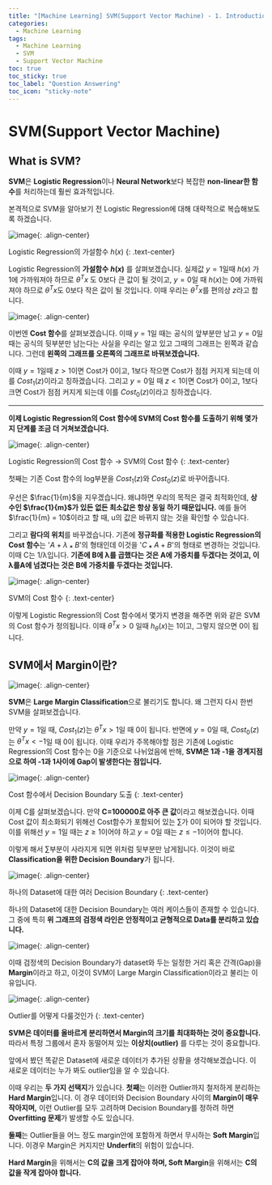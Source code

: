 ```yaml
---
title: "[Machine Learning] SVM(Support Vector Machine) - 1. Introduction"
categories:
  - Machine Learning
tags:
  - Machine Learning
  - SVM
  - Support Vector Machine
toc: true
toc_sticky: true
toc_label: "Question Answering"
toc_icon: "sticky-note"
---
```


# SVM(Support Vector Machine)

## What is SVM?

**SVM**은 **Logistic Regression**이나 **Neural Network**보다 복잡한 **non-linear한 함수**를 처리하는데 훨씬 효과적입니다.

본격적으로 SVM을 알아보기 전 Logistic Regression에 대해 대략적으로 복습해보도록 하겠습니다.

![image](https://user-images.githubusercontent.com/55765292/168734702-a7443171-5f9d-47f6-91d1-d78a8e605264.png){: .align-center}

Logistic Regression의 가설함수 $h(x)$
{: .text-center}

Logistic Regression의 **가설함수** **$h(x)$** 를 살펴보겠습니다. 실제값 $y = 1$일때 $h(x)$ 가 1에 가까워져야 하므로 *$θ^Tx$* 도 0보다 큰 값이 될 것이고, $y = 0$일 때 $h(x)$는 0에 가까워져야 하므로 $θ^Tx$도 0보다 작은 값이 될 것입니다. 이때 우리는 $θ^Tx$를 편의상 $z$라고 합니다.

![image](https://user-images.githubusercontent.com/55765292/168735736-20a8edfc-1f7d-47ec-86fd-81f372647ab9.png){: .align-center}

이번엔 **Cost 함수**를 살펴보겠습니다. 이때 $y=1$일 때는 공식의 앞부분만 남고 $y=0$일 때는 공식의 뒷부분만 남는다는 사실을 우리는 알고 있고 그때의 그래프는 왼쪽과 같습니다. 그런데 **왼쪽의 그래프를 오른쪽의 그래프로 바꿔보겠습니다.**

이때 $y = 1$일때 $z > 1$이면 Cost가 0이고, 1보다 작으면 Cost가 점점 커지게 되는데 이를 $Cost_{1}(z)$이라고 칭하겠습니다. 그리고 $y = 0$일 때 $z < 1$이면 Cost가 0이고, 1보다 크면 Cost가 점점 커지게 되는데 이를 $Cost_{0}(z)$이라고 칭하겠습니다.

---

**이제 Logistic Regression의 Cost 함수에 SVM의 Cost 함수를 도출하기 위해 몇가지 단계를 조금 더 거쳐보겠습니다.**

![image](https://user-images.githubusercontent.com/55765292/168736144-fcbc2ccd-0a96-46c6-a78b-9167835303ac.png){: .align-center}

Logistic Regression의 Cost 함수 → SVM의 Cost 함수
{: .text-center}

첫째는 기존 Cost 함수의 log부분을 $Cost_{1}(z)$와 $Cost_{0}(z)$로 바꾸어줍니다.

우선은 $\frac{1}{m}$을 지우겠습니다. 왜냐하면 우리의 목적은 결국 최적화인데, **상수인 $\frac{1}{m}$가 있든 없든 최소값은 항상 동일 하기 때문입니다.** 예를 들어 $\frac{1}{m} = 10$이라고 할 때, u의 값은 바뀌지 않는 것을 확인할 수 있습니다.

그리고 **람다의 위치**를 바꾸겠습니다. 기존에 **정규화를 적용한 Logistic Regression의 Cost 함수**는 '$A+λ⁎B$'의 형태인데 이것을 '$C⁎A+B$'의 형태로 변경하는 것입니다. 이때 C는 1/λ입니다. **기존에 B에 λ를 곱했다는 것은 A에 가중치를 두겠다는 것이고, 이 λ를A에 넘겼다는 것은 B에 가중치를 두겠다는 것입니다.**

![image](https://user-images.githubusercontent.com/55765292/168736741-3fbc2973-d23d-4ddf-9f25-2b35da279fbe.png){: .align-center}

SVM의 Cost 함수
{: .text-center}

이렇게 Logistic Regression의 Cost 함수에서 몇가지 변경을 해주면 위와 같은 SVM의 Cost 함수가 정의됩니다. 이때 $θ^Tx > 0$ 일때 $h_θ(x)$는 1이고, 그렇지 않으면 0이 됩니다.


## SVM에서 Margin이란?

![image](https://user-images.githubusercontent.com/55765292/168740342-9d679e2c-3f4b-4e03-abfe-cb294c032a43.png){: .align-center}

**SVM**은 **Large Margin Classification**으로 불리기도 합니다. 왜 그런지 다시 한번 SVM을 살펴보겠습니다.

만약 $y = 1$일 때, $Cost_{1}(z)$는 $θ^Tx > 1$일 때 0이 됩니다. 반면에 $y= 0$일 때, $Cost_{0}(z)$는 $θ^Tx < -1$일 때 0이 됩니다. 이때 우리가 주목해야할 점은 기존에 Logistic Regression의 Cost 함수는 0을 기준으로 나뉘었음에 반해, **SVM은 1과 -1을 경계지점으로 하여 -1과 1사이에 Gap이 발생한다는 점입니다.**

![image](https://user-images.githubusercontent.com/55765292/168740799-462b197e-6795-4e3f-90ef-222524bdca6b.png){: .align-center}

Cost 함수에서 Decision Boundary 도출
{: .text-center}

이제 C를 살펴보겠습니다. 만약 **C=100000로 아주 큰 값**이라고 해보겠습니다. 이때 Cost 값이 최소화되기 위해선 Cost함수가 포함되어 있는 ∑가 0이 되어야 할 것입니다. 이를 위해선 $y = 1$일 때는 $z ≥ 1$이어야 하고 $y = 0$일 때는 $z ≤ -1$이어야 합니다.

이렇게 해서 ∑부분이 사라지게 되면 위처럼 뒷부분만 남게됩니다. 이것이 바로 **Classification을 위한 Decision Boundary**가 됩니다.

![image](https://user-images.githubusercontent.com/55765292/168741495-254b5a6e-0368-4c7b-9b73-5c49a07ff542.png){: .align-center}

하나의 Dataset에 대한 여러 Decision Boundary
{: .text-center}

하나의 Dataset에 대한 Decision Boundary는 여러 케이스들이 존재할 수 있습니다. 그 중에 특히 **위 그래프의 검정색 라인은 안정적이고 균형적으로 Data를 분리하고 있습니다.**

![image](https://user-images.githubusercontent.com/55765292/168741670-2b97b302-48e8-460c-b4e6-a9dd6cfe9836.png){: .align-center}

이때 검정색의 Decision Boundary가 dataset와 두는 일정한 거리 혹은 간격(Gap)을 **Margin**이라고 하고, 이것이 SVM이 Large Margin Classification이라고 불리는 이유입니다.

![image](https://user-images.githubusercontent.com/55765292/168741793-0dbf3cfe-4a38-4a18-aa06-a64f6ec1b4ab.png){: .align-center}

Outlier를 어떻게 다룰것인가
{: .text-center}

**SVM은 데이터를 올바르게 분리하면서 Margin의 크기를 최대화하는 것이 중요합니다.** 따라서 특정 그룹에서 혼자 동떨어져 있는 **이상치(outlier)** 를 다루는 것이 중요합니다.

앞에서 봤던 똑같은 Dataset에 새로운 데이터가 추가된 상황을 생각해보겠습니다. 이 새로운 데이터는 누가 봐도 outlier임을 알 수 있습니다.

이때 우리는 **두 가지 선택지**가 있습니다. **첫째**는 이러한 Outlier까지 철저하게 분리하는 **Hard Margin**입니다. 이 경우 데이터와 Decision Boundary 사이의 **Margin이 매우 작아지며,** 이런 Outlier를 모두 고려하며 Decision Boundary를 정하려 하면 **Overfitting 문제**가 발생할 수도 있습니다.

**둘째**는 Outlier들을 어느 정도 margin안에 포함하게 하면서 무시하는 **Soft Margin**입니다. 이경우 Margin은 커지지만 **Underfit**의 위험이 있습니다.

**Hard Margin**을 위해서는 **C의 값을 크게 잡아야 하며, Soft Margin**을 위해서는 **C의 값을 작게 잡아야 합니다.**
